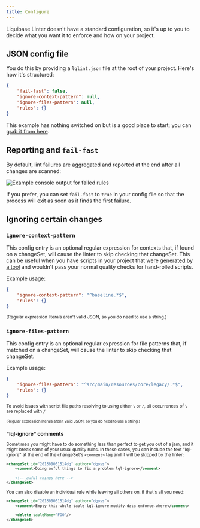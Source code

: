 ```yaml
---
title: Configure
---
```


Liquibase Linter doesn't have a standard configuration, so it's up to you to decide what you want it to enforce and how on your project.

## JSON config file

You do this by providing a `lqlint.json` file at the root of your project. Here's how it's structured:

```json
{
    "fail-fast": false,
    "ignore-context-pattern": null,
    "ignore-files-pattern": null,
    "rules": {}
}
```

This example has nothing switched on but is a good place to start; you can [grab it from here](../examples/lqlint.json).

## Reporting and `fail-fast`

By default, lint failures are aggregated and reported at the end after all changes are scanned:

![Example console output for failed rules](/liquibase-linter/img/console-example.png)

If you prefer, you can set `fail-fast` to `true` in your config file so that the process will exit as soon as it finds the first failure.

## Ignoring certain changes

### `ignore-context-pattern`

This config entry is an optional regular expression for contexts that, if found on a changeSet, will cause the linter to skip checking that changeSet. This can be useful when you have scripts in your project that were [generated by a tool](https://www.liquibase.org/documentation/generating_changelogs.html) and wouldn't pass your normal quality checks for hand-rolled scripts.

Example usage:

```json
{
    "ignore-context-pattern": "^baseline.*$",
    "rules": {}
}
```

<small>(Regular expression literals aren't valid JSON, so you do need to use a string.)</small>

### `ignore-files-pattern`

This config entry is an optional regular expression for file patterns that, if matched on a changeSet, will cause the linter to skip checking that changeSet.

Example usage:

```json
{
    "ignore-files-pattern": "^src/main/resources/core/legacy/.*$",
    "rules": {}
}
```
<small>To avoid issues with script file paths resolving to using either `\` or `/`, all occurrences of `\` are replaced with `/`

<small>(Regular expression literals aren't valid JSON, so you do need to use a string.)</small>

### "lql-ignore" comments

Sometimes you might have to do something less than perfect to get you out of a jam, and it might break some of your usual quality rules. In these cases, you can include the text "lql-ignore" at the end of the changeSet's `<comment>` tag and it will be skipped by the linter:

```xml
<changeSet id="201809061514dg" author="dgoss">
    <comment>Doing awful things to fix a problem lql-ignore</comment>
    
    <!-- awful things here -->
</changeSet>
```

You can also disable an individual rule while leaving all others on, if that's all you need:

```xml
<changeSet id="201809061514dg" author="dgoss">
    <comment>Empty this whole table lql-ignore:modify-data-enforce-where</comment>
    
    <delete tableName="FOO"/>
</changeSet>
```

